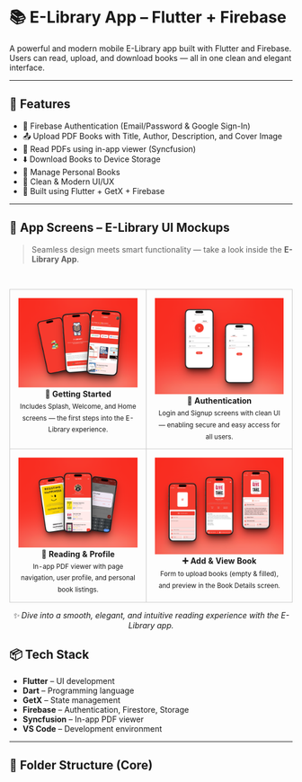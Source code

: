 # 📚 E-Library App – Flutter + Firebase

A powerful and modern mobile E-Library app built with Flutter and Firebase.  
Users can read, upload, and download books — all in one clean and elegant interface.

---

## 🚀 Features

- 🔐 Firebase Authentication (Email/Password & Google Sign-In)
- 📤 Upload PDF Books with Title, Author, Description, and Cover Image
- 📖 Read PDFs using in-app viewer (Syncfusion)
- ⬇️ Download Books to Device Storage
- 🧠 Manage Personal Books
- 🎯 Clean & Modern UI/UX
- 🧱 Built using Flutter + GetX + Firebase

---
## 📱 App Screens – E-Library UI Mockups

> Seamless design meets smart functionality — take a look inside the **E-Library App**.

<br>

<table align="center" cellspacing="10">
  <tr>
    <td align="center" valign="top" style="border: 1px solid #ccc; padding: 15px;">
      <img src="Assets/Screenshots/mockup1.png" width="250px" alt="Getting Started Screens" /><br/>
      <b>🚀 Getting Started</b><br/>
      <sub>Includes Splash, Welcome, and Home screens — the first steps into the E-Library experience.</sub>
    </td>
    <td align="center" valign="top" style="border: 1px solid #ccc; padding: 15px;">
      <img src="Assets/Screenshots/mockup2.png" width="250px" alt="Authentication Screens" /><br/>
      <b>🔐 Authentication</b><br/>
      <sub>Login and Signup screens with clean UI — enabling secure and easy access for all users.</sub>
    </td>
  </tr>
  <tr>
    <td align="center" valign="top" style="border: 1px solid #ccc; padding: 15px;">
      <img src="Assets/Screenshots/mockup3.png" width="250px" alt="Reading & Profile Screens" /><br/>
      <b>📄 Reading & Profile</b><br/>
      <sub>In-app PDF viewer with page navigation, user profile, and personal book listings.</sub>
    </td>
    <td align="center" valign="top" style="border: 1px solid #ccc; padding: 15px;">
      <img src="Assets/Screenshots/mockup4.png" width="250px" alt="Add Book & Details" /><br/>
      <b>➕ Add & View Book</b><br/>
      <sub>Form to upload books (empty & filled), and preview in the Book Details screen.</sub>
    </td>
  </tr>
</table>


<!--<br>

<table width="100%" align="center" cellspacing="10">
  <tr>
    <td align="center" valign="top" style="border: 1px solid #ccc; padding: 15px;">
      <img src="Assets/Screenshots/mockup1.png" width="100%" alt="Getting Started Screens" /><br/>
      <b>🚀 Getting Started</b><br/>
      <sub>Includes Splash, Welcome, and Home screens — the first steps into the E-Library experience.</sub>
    </td>
    <td align="center" valign="top" style="border: 1px solid #ccc; padding: 15px;">
      <img src="Assets/Screenshots/mockup2.png" width="100%" alt="Authentication Screens" /><br/>
      <b>🔐 Authentication</b><br/>
      <sub>Login and Signup screens with clean UI — enabling secure and easy access for all users.</sub>
    </td>
  </tr>
  <tr>
    <td align="center" valign="top" style="border: 1px solid #ccc; padding: 15px;">
      <img src="Assets/Screenshots/mockup3.png" width="100%" alt="Reading & Profile Screens" /><br/>
      <b>📄 Reading & Profile</b><br/>
      <sub>In-app PDF viewer with page navigation, user profile, and personal book listings.</sub>
    </td>
    <td align="center" valign="top" style="border: 1px solid #ccc; padding: 15px;">
      <img src="Assets/Screenshots/mockup4.png" width="100%" alt="Add Book & Details" /><br/>
      <b>➕ Add & View Book</b><br/>
      <sub>Form to upload books (empty & filled), and preview in the Book Details screen.</sub>
    </td>
  </tr>
</table> -->

<p align="center">
  <i>✨ Dive into a smooth, elegant, and intuitive reading experience with the E-Library app.</i>
</p>

## 📦 Tech Stack

- **Flutter** – UI development
- **Dart** – Programming language
- **GetX** – State management
- **Firebase** – Authentication, Firestore, Storage
- **Syncfusion** – In-app PDF viewer
- **VS Code** – Development environment

---

## 📂 Folder Structure (Core)



<!-- # e_library

A new Flutter project.

## Getting Started

This project is a starting point for a Flutter application.

A few resources to get you started if this is your first Flutter project:

- [Lab: Write your first Flutter app](https://docs.flutter.dev/get-started/codelab)
- [Cookbook: Useful Flutter samples](https://docs.flutter.dev/cookbook)

For help getting started with Flutter development, view the
[online documentation](https://docs.flutter.dev/), which offers tutorials,
samples, guidance on mobile development, and a full API reference. -->
